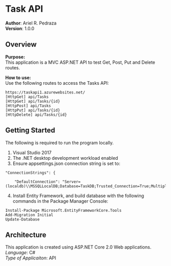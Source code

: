 # Task API

**Author**: Ariel R. Pedraza <br />
**Version**: 1.0.0

## Overview
<b>Purpose:</b><br />
This application is a MVC ASP.NET API to test Get, Post, Put and Delete routes. 

<b>How to use:</b><br />
Use the following routes to access the Tasks API: 
```
https://taskapi1.azurewebsites.net/
[HttpGet] api/Tasks
[HttpGet] api/Tasks/{id}
[HttpPost] api/Tasks
[HttpPut] api/Tasks/{id}
[HttpDelete] api/Tasks/{id}
```

## Getting Started
The following is required to run the program locally.
1. Visual Studio 2017 
2. The .NET desktop development workload enabled
3. Ensure appsettings.json connection string is set to:
```
"ConnectionStrings": {

    "DefaultConnection": "Server=(localdb)\\MSSQLLocalDB;Database=TaskDB;Trusted_Connection=True;MultipleActiveResultSets=true"
```
4. Install Entity Framework, and build database with the following commands in the Package Manager Console:
```
Install-Package Microsoft.EntityFrameworkCore.Tools
Add-Migration Initial
Update-Database
```

## Architecture
This application is created using ASP.NET Core 2.0 Web applications. <br />
*Language*: C# <br />
*Type of Applicaiton*: API <br />